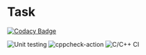 # Task
[![Codacy Badge](https://api.codacy.com/project/badge/Grade/75da43d9343849da992be2e8429609e6)](https://app.codacy.com/manual/99002573/Task?utm_source=github.com&utm_medium=referral&utm_content=99002573/Task&utm_campaign=Badge_Grade_Dashboard)

![Unit testing](https://github.com/99002573/Task/workflows/Unit%20testing/badge.svg)
![cppcheck-action](https://github.com/99002573/Task/workflows/cppcheck-action/badge.svg)
![C/C++ CI](https://github.com/99002573/Task/workflows/C/C++%20CI/badge.svg)
